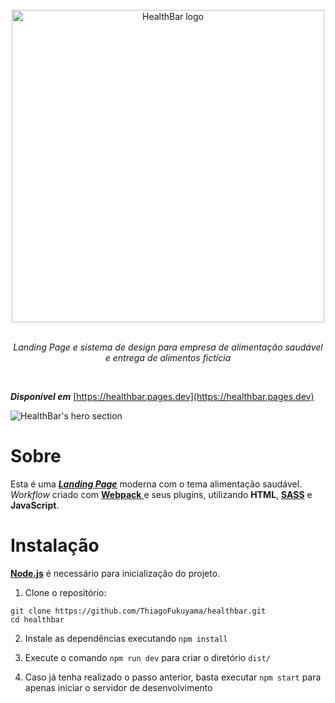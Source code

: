 
<div align="center">
    <br>
    <a href="https://github.com/ThiagoFukuyama/healthbar">
        <img alt="HealthBar logo" width="500" src="https://user-images.githubusercontent.com/99801948/235383748-8e6566da-b565-431d-8dd6-afc0446357b9.svg">
    </a>
    <br>
    <br>
    <p><i>Landing Page e sistema de design para empresa de alimentação saudável e entrega de alimentos fictícia</i></p>
</div>

<br>

***Disponível em*** [https://healthbar.pages.dev](https://healthbar.pages.dev)

![HealthBar's hero section](https://user-images.githubusercontent.com/99801948/235386931-87653458-29cc-49ed-b1de-19ebf0f8ed75.png)

# Sobre

Esta é uma [***Landing Page***](https://mailchimp.com/pt-br/marketing-glossary/landing-pages/) moderna com o tema alimentação saudável. *Workflow* criado com [**Webpack** ](https://webpack.js.org/) e seus plugins, utilizando **HTML**, [**SASS**](https://sass-lang.com/) e **JavaScript**.

# Instalação

[**Node.js**](https://nodejs.org/en) é necessário para inicialização do projeto.

1. Clone o repositório:

```
git clone https://github.com/ThiagoFukuyama/healthbar.git
cd healthbar
```

2. Instale as dependências executando `npm install`

3. Execute o comando `npm run dev` para criar o diretório  `dist/`

4. Caso já tenha realizado o passo anterior, basta executar `npm start` para apenas iniciar o servidor de desenvolvimento
